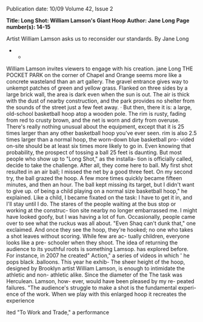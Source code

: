 Publication date: 10/09
Volume 42, Issue 2

**Title: Long Shot: William Lamson's Giant Hoop**
**Author: Jane Long**
**Page number(s): 14-15**

Artist William Lamson asks us to reconsider our standards.
By Jane Long
- -
William Lamson invites viewers to engage with his creation. jane Long
THE POCKET PARK on the corner of
Chapel and Orange seems more like a
concrete wasteland than an art gallery.
The gravel entrance gives way to unkempt
patches of green and yellow grass. Flanked
on three sides by a large brick wall, the area
is dark even when the sun is out. The air is
thick with the dust of nearby construction,
and the park provides no shelter from the
sounds of the street just a few feet away. ·
But then, there it is: a large, old-school
basketball hoop atop a wooden pole. The
rim is rusty, fading from red to crusty
brown, and the net is worn and dirty from
overuse.
There's really nothing unusual
about the equipment, except that it is
25 times larger than any other basketball
hoop you've ever seen.
rim is also 2.5 times larger than a normal
hoop, the worn-down blue basketball pro-
vided on-site should be at least six times
more likely to go in. Even knowing that
probability, the prospect of tossing a ball
25 feet is daunting. But most people who
show up to "Long Shot," as the installa-
tion is officially called, decide to take the
challenge. After all, they come here to ball.
My first shot resulted in an air ball; I
missed the net by a good three feet. On
my second try, the ball grazed the hoop.
A few more times quickly became fifteen
minutes, and then an hour. The ball kept
missing its target, but I didn't want to give
up.
of being a child playing on a normal size
basketball hoop," he explained.
Like a child, I became fixated on the
task: I have to get it in, and I'll stay until
I do. The stares of the people waiting at
the bus stop or working at the construc-
tion site nearby no longer embarrassed
me. I might have looked goofy, but I was
having a lot of fun. Occasionally, people
came over to see what the ruckus was all
about. "Even Shaq can't dunk that," one
exclaimed. And once they see the hoop,
they're hooked; no one who takes a shot
leaves without scoring. While few are ac-
tually children, everyone looks like a pre-
schooler when they shoot.
The idea of returning the audience to
its youthful roots is something Lamsop. has
explored before. For instance, in 2007 he
created" Action," a series of videos in which
'
he pops black .balloons. This year he exhib-
The sheer height of the hoop, designed
by Brooklyn artist William Lamson, is
enough to intimidate the athletic and non-
athletic alike. Since the diameter of the
The task was Herculean. Lamson, how-
ever, would have been pleased by my re-
peated failures.
"The audience's struggle
to make a shot is the fundamental experi-
ence of the work. When we play with this
enlarged hoop it recreates the experience


ited "To Work and Trade," a performance